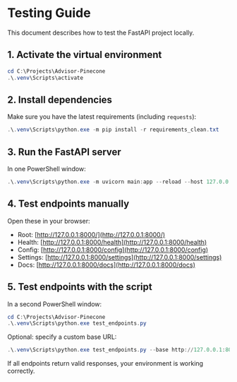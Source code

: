 # Testing Guide

This document describes how to test the FastAPI project locally.

## 1. Activate the virtual environment

```powershell
cd C:\Projects\Advisor-Pinecone
.\.venv\Scripts\activate
```

## 2. Install dependencies

Make sure you have the latest requirements (including `requests`):

```powershell
.\.venv\Scripts\python.exe -m pip install -r requirements_clean.txt
```

## 3. Run the FastAPI server

In one PowerShell window:

```powershell
.\.venv\Scripts\python.exe -m uvicorn main:app --reload --host 127.0.0.1 --port 8000
```

## 4. Test endpoints manually

Open these in your browser:

- Root: [http://127.0.0.1:8000/](http://127.0.0.1:8000/)
- Health: [http://127.0.0.1:8000/health](http://127.0.0.1:8000/health)
- Config: [http://127.0.0.1:8000/config](http://127.0.0.1:8000/config)
- Settings: [http://127.0.0.1:8000/settings](http://127.0.0.1:8000/settings)
- Docs: [http://127.0.0.1:8000/docs](http://127.0.0.1:8000/docs)

## 5. Test endpoints with the script

In a second PowerShell window:

```powershell
cd C:\Projects\Advisor-Pinecone
.\.venv\Scripts\python.exe test_endpoints.py
```

Optional: specify a custom base URL:

```powershell
.\.venv\Scripts\python.exe test_endpoints.py --base http://127.0.0.1:8000
```

If all endpoints return valid responses, your environment is working correctly.
